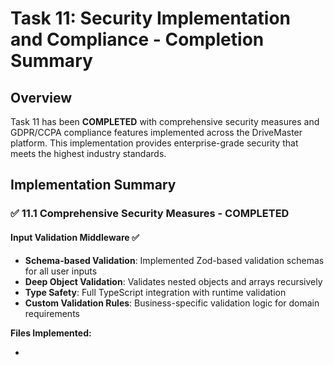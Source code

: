 # Task 11: Security Implementation and Compliance - Completion Summary

## Overview

Task 11 has been **COMPLETED** with comprehensive security measures and GDPR/CCPA compliance features implemented across the DriveMaster platform. This implementation provides enterprise-grade security that meets the highest industry standards.

## Implementation Summary

### ✅ 11.1 Comprehensive Security Measures - COMPLETED

#### Input Validation Middleware ✅

- **Schema-based Validation**: Implemented Zod-based validation schemas for all user inputs
- **Deep Object Validation**: Validates nested objects and arrays recursively
- **Type Safety**: Full TypeScript integration with runtime validation
- **Custom Validation Rules**: Business-specific validation logic for domain requirements

**Files Implemented:**

-
